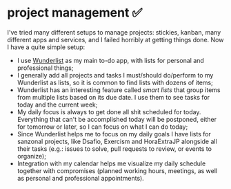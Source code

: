 # project management ✅

I've tried many different setups to manage projects: stickies, kanban, many different apps and services, and I failed horribly at getting things done. Now I have a quite simple setup:

- I use [Wunderlist](https://www.wunderlist.com/) as my main to-do app, with
  lists for personal and professional things;
- ‎I generally add all projects and tasks I must/should do/perform to my
  Wunderlist as lists, so it is common to find lists with dozens of items;
- ‎Wunderlist has an interesting feature called _smart lists_ that group items
  from multiple lists based on its due date.
  I use them to see tasks for today and the current week;
- ‎My daily focus is always to get done all shit scheduled for today.
  Everything that can't be accomplished today will be postponed, either for
  tomorrow or later, so I can focus on what I can do today;
- ‎Since Wunderlist helps me to focus on my daily goals I have lists for sanzonal
  projects, like Dsafio, Exercism and HoraExtraJP alongside all their tasks
  (e.g.: issues to solve, pull requests to review, or events to organize);
- ‎Integration with my calendar helps me visualize my daily schedule together
  with compromises (planned working hours, meetings, as well as personal and
  professional appointments).
